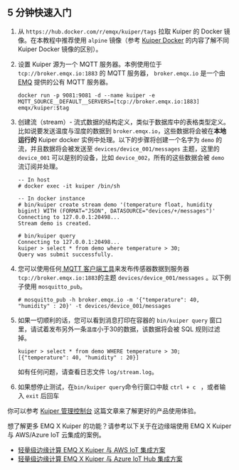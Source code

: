 ## 5 分钟快速入门

1. 从 `https://hub.docker.com/r/emqx/kuiper/tags` 拉取 Kuiper 的 Docker 镜像。在本教程中推荐使用 `alpine` 镜像（参考 [Kuiper Docker](https://hub.docker.com/r/emqx/kuiper) 的内容了解不同 Kuiper Docker 镜像的区别）。 

2. 设置 Kuiper 源为一个 MQTT 服务器。本例使用位于 `tcp://broker.emqx.io:1883` 的 MQTT 服务器， `broker.emqx.io` 是一个由 [EMQ](https://www.emqx.io) 提供的公有 MQTT 服务器。

   ```shell
   docker run -p 9081:9081 -d --name kuiper -e MQTT_SOURCE__DEFAULT__SERVERS=[tcp://broker.emqx.io:1883] emqx/kuiper:$tag
   ```

3. 创建流（stream）- 流式数据的结构定义，类似于数据库中的表格类型定义。比如说要发送温度与湿度的数据到 `broker.emqx.io`，这些数据将会被在**本地运行的** Kuiper docker 实例中处理。以下的步骤将创建一个名字为 `demo` 的流，并且数据将会被发送至 `devices/device_001/messages` 主题，这里的 `device_001` 可以是别的设备，比如 `device_002`，所有的这些数据会被 `demo` 流订阅并处理。

   ```shell
   -- In host
   # docker exec -it kuiper /bin/sh
   
   -- In docker instance
   # bin/kuiper create stream demo '(temperature float, humidity bigint) WITH (FORMAT="JSON", DATASOURCE="devices/+/messages")'
   Connecting to 127.0.0.1:20498...
   Stream demo is created.
   
   # bin/kuiper query
   Connecting to 127.0.0.1:20498...
   kuiper > select * from demo where temperature > 30;
   Query was submit successfully.
   
   ```

4. 您可以使用任何[ MQTT 客户端工具](https://www.emqx.io/cn/blog/mqtt-client-tools)来发布传感器数据到服务器 `tcp://broker.emqx.io:1883`的主题 `devices/device_001/messages` 。以下例子使用 `mosquitto_pub`。

   ```shell
   # mosquitto_pub -h broker.emqx.io -m '{"temperature": 40, "humidity" : 20}' -t devices/device_001/messages
   ```

5. 如果一切顺利的话，您可以看到消息打印在容器的 `bin/kuiper query` 窗口里，请试着发布另外一条`温度`小于30的数据，该数据将会被 SQL 规则过滤掉。

   ```shell
   kuiper > select * from demo WHERE temperature > 30;
   [{"temperature": 40, "humidity" : 20}]
   ```

   如有任何问题，请查看日志文件 `log/stream.log`。

6. 如果想停止测试，在`bin/kuiper query`命令行窗口中敲 `ctrl + c ` ，或者输入 `exit` 后回车

你可以参考 [Kuiper 管理控制台](https://github.com/emqx/kuiper/blob/master/docs/zh_CN/manager-ui/overview.md) 这篇文章来了解更好的产品使用体验。

想了解更多 EMQ X Kuiper 的功能？请参考以下关于在边缘端使用 EMQ X Kuiper 与 AWS/Azure IoT 云集成的案例。

   - [轻量级边缘计算 EMQ X Kuiper 与 AWS IoT 集成方案](https://www.jianshu.com/p/7c0218fd1ee2)
   - [轻量级边缘计算 EMQ X Kuiper 与 Azure IoT Hub 集成方案](https://www.jianshu.com/p/49b06751355f) 